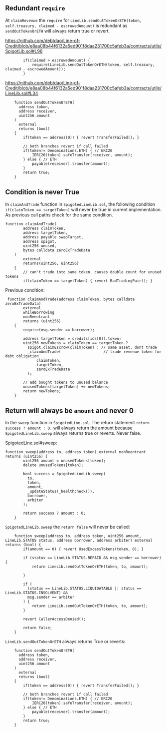 ## Redundant `require`
At `claimRevenue` the `require` for `LineLib.sendOutTokenOrETH(token, self.treasury, claimed - escrowedAmount)` is redundant as `sendOutTokenOrETH` will always return true or revert.

https://github.com/debtdao/Line-of-Credit/blob/e8aa08b44f6132a5ed901f8daa231700c5afeb3a/contracts/utils/SpigotLib.sol#L96
```
        if(claimed > escrowedAmount) {
            require(LineLib.sendOutTokenOrETH(token, self.treasury, claimed - escrowedAmount));
        }
```
https://github.com/debtdao/Line-of-Credit/blob/e8aa08b44f6132a5ed901f8daa231700c5afeb3a/contracts/utils/LineLib.sol#L34
```
    function sendOutTokenOrETH(
      address token,
      address receiver,
      uint256 amount
    )
      external
      returns (bool)
    {
        if(token == address(0)) { revert TransferFailed(); }
        
        // both branches revert if call failed
        if(token!= Denominations.ETH) { // ERC20
            IERC20(token).safeTransfer(receiver, amount);
        } else { // ETH
            payable(receiver).transfer(amount);
        }
        return true;
    }

```

## Condition is never True
In `claimAndTrade` function in `SpigotedLineLib.sol`, the following condition `if(claimToken == targetToken)`
 will never be true in current implementation. As previous call paths check for the same condition.

```
function claimAndTrade(
        address claimToken,
        address targetToken,
        address payable swapTarget,
        address spigot,
        uint256 unused,
        bytes calldata zeroExTradeData
    )
        external 
        returns(uint256, uint256)
    {
        // can't trade into same token. causes double count for unused tokens
        if(claimToken == targetToken) { revert BadTradingPair(); }
```
Previous condition:
```
 function claimAndTrade(address claimToken, bytes calldata zeroExTradeData)
        external
        whileBorrowing
        nonReentrant
        returns (uint256)
    {
        require(msg.sender == borrower);

        address targetToken = credits[ids[0]].token;
        uint256 newTokens = claimToken == targetToken ?
          spigot.claimEscrow(claimToken) : // same asset. dont trade
          _claimAndTrade(                   // trade revenue token for debt obligation
              claimToken,
              targetToken,
              zeroExTradeData
          );

        // add bought tokens to unused balance
        unusedTokens[targetToken] += newTokens;
        return newTokens;
    }
```

## Return will always be `amount` and never 0
In the `sweep` function in `SpigotedLine.sol`. The return statement `return success ? amount : 0;` will always return the amount because `SpigotedLineLib.sweep` always returns true or reverts. Never false. 

SpigotedLine.sol#sweep:
```
function sweep(address to, address token) external nonReentrant returns (uint256) {
        uint256 amount = unusedTokens[token];
        delete unusedTokens[token];

        bool success = SpigotedLineLib.sweep(
          to,
          token,
          amount,
          _updateStatus(_healthcheck()),
          borrower,
          arbiter
        );

        return success ? amount : 0;
    }
```
`SpigotedLineLib.sweep` the `return false` will never be called:
```
    function sweep(address to, address token, uint256 amount, LineLib.STATUS status, address borrower, address arbiter) external returns (bool) {
        if(amount == 0) { revert UsedExcessTokens(token, 0); }

        if (status == LineLib.STATUS.REPAID && msg.sender == borrower) {
            return LineLib.sendOutTokenOrETH(token, to, amount);

        }

        if (
          (status == LineLib.STATUS.LIQUIDATABLE || status == LineLib.STATUS.INSOLVENT) &&
          msg.sender == arbiter
        ) {
            return LineLib.sendOutTokenOrETH(token, to, amount);
        }

        revert CallerAccessDenied();

        return false;
    }
```
`LineLib.sendOutTokenOrETH` always returns True or reverts:
```
    function sendOutTokenOrETH(
      address token,
      address receiver,
      uint256 amount
    )
      external
      returns (bool)
    {
        if(token == address(0)) { revert TransferFailed(); }
        
        // both branches revert if call failed
        if(token!= Denominations.ETH) { // ERC20
            IERC20(token).safeTransfer(receiver, amount);
        } else { // ETH
            payable(receiver).transfer(amount);
        }
        return true;
    }
```
